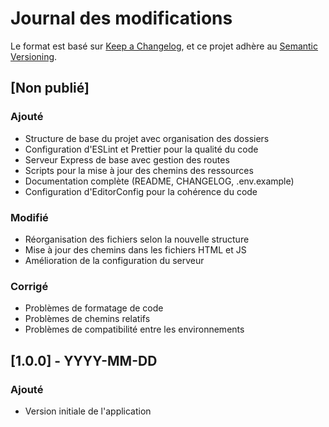 # Journal des modifications

Le format est basé sur [Keep a Changelog](https://keepachangelog.com/fr/1.0.0/),
et ce projet adhère au [Semantic Versioning](https://semver.org/spec/v2.0.0.html).

## [Non publié]

### Ajouté
- Structure de base du projet avec organisation des dossiers
- Configuration d'ESLint et Prettier pour la qualité du code
- Serveur Express de base avec gestion des routes
- Scripts pour la mise à jour des chemins des ressources
- Documentation complète (README, CHANGELOG, .env.example)
- Configuration d'EditorConfig pour la cohérence du code

### Modifié
- Réorganisation des fichiers selon la nouvelle structure
- Mise à jour des chemins dans les fichiers HTML et JS
- Amélioration de la configuration du serveur

### Corrigé
- Problèmes de formatage de code
- Problèmes de chemins relatifs
- Problèmes de compatibilité entre les environnements

## [1.0.0] - YYYY-MM-DD
### Ajouté
- Version initiale de l'application
